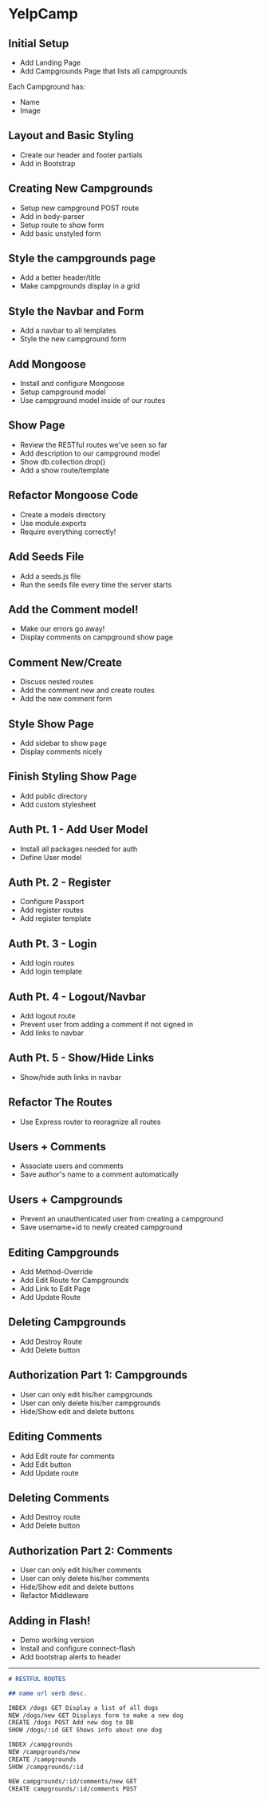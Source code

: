 # YelpCamp

## Initial Setup

- Add Landing Page
- Add Campgrounds Page that lists all campgrounds

Each Campground has:

- Name
- Image

## Layout and Basic Styling

- Create our header and footer partials
- Add in Bootstrap

## Creating New Campgrounds

- Setup new campground POST route
- Add in body-parser
- Setup route to show form
- Add basic unstyled form

## Style the campgrounds page

- Add a better header/title
- Make campgrounds display in a grid

## Style the Navbar and Form

- Add a navbar to all templates
- Style the new campground form

## Add Mongoose

- Install and configure Mongoose
- Setup campground model
- Use campground model inside of our routes

## Show Page

- Review the RESTful routes we've seen so far
- Add description to our campground model
- Show db.collection.drop()
- Add a show route/template

## Refactor Mongoose Code

- Create a models directory
- Use module.exports
- Require everything correctly!

## Add Seeds File

- Add a seeds.js file
- Run the seeds file every time the server starts

## Add the Comment model!

- Make our errors go away!
- Display comments on campground show page

## Comment New/Create

- Discuss nested routes
- Add the comment new and create routes
- Add the new comment form

## Style Show Page

- Add sidebar to show page
- Display comments nicely

## Finish Styling Show Page

- Add public directory
- Add custom stylesheet

## Auth Pt. 1 - Add User Model

- Install all packages needed for auth
- Define User model

## Auth Pt. 2 - Register

- Configure Passport
- Add register routes
- Add register template

## Auth Pt. 3 - Login

- Add login routes
- Add login template

## Auth Pt. 4 - Logout/Navbar

- Add logout route
- Prevent user from adding a comment if not signed in
- Add links to navbar

## Auth Pt. 5 - Show/Hide Links

- Show/hide auth links in navbar

## Refactor The Routes

- Use Express router to reoragnize all routes

## Users + Comments

- Associate users and comments
- Save author's name to a comment automatically

## Users + Campgrounds

- Prevent an unauthenticated user from creating a campground
- Save username+id to newly created campground

## Editing Campgrounds

- Add Method-Override
- Add Edit Route for Campgrounds
- Add Link to Edit Page
- Add Update Route

## Deleting Campgrounds

- Add Destroy Route
- Add Delete button

## Authorization Part 1: Campgrounds

- User can only edit his/her campgrounds
- User can only delete his/her campgrounds
- Hide/Show edit and delete buttons

## Editing Comments

- Add Edit route for comments
- Add Edit button
- Add Update route

<!--/campgrounds/:id/edit-->
<!--/campgrounds/:id/comments/:comment_id/edit-->

## Deleting Comments

- Add Destroy route
- Add Delete button

## Authorization Part 2: Comments

- User can only edit his/her comments
- User can only delete his/her comments
- Hide/Show edit and delete buttons
- Refactor Middleware

## Adding in Flash!

- Demo working version
- Install and configure connect-flash
- Add bootstrap alerts to header

---

```md
# RESTFUL ROUTES

## name url verb desc.

INDEX /dogs GET Display a list of all dogs
NEW /dogs/new GET Displays form to make a new dog
CREATE /dogs POST Add new dog to DB
SHOW /dogs/:id GET Shows info about one dog

INDEX /campgrounds
NEW /campgrounds/new
CREATE /campgrounds
SHOW /campgrounds/:id

NEW campgrounds/:id/comments/new GET
CREATE campgrounds/:id/comments POST
```
